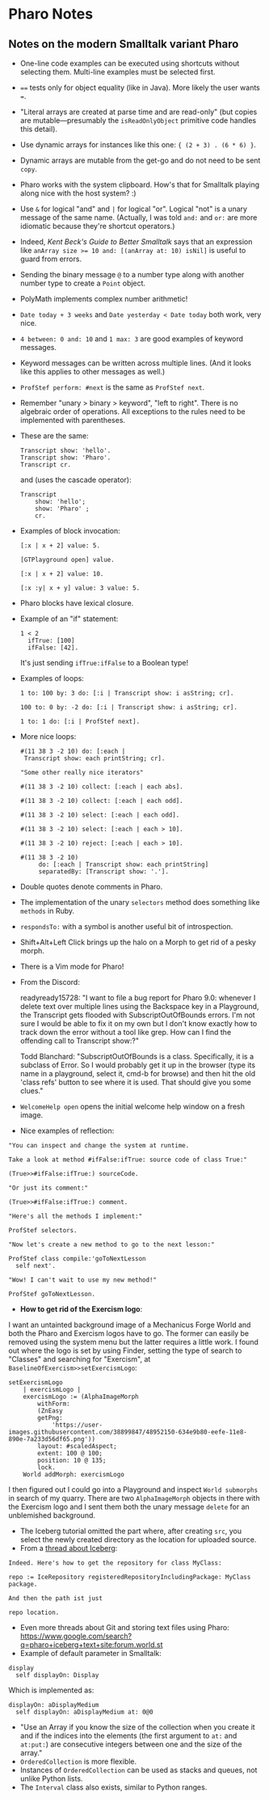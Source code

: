 # Pharo Notes
## Notes on the modern Smalltalk variant Pharo

* One-line code examples can be executed using shortcuts without selecting
  them. Multi-line examples must be selected first.
* `==` tests only for object equality (like in Java). More likely the user
  wants `=`.
* "Literal arrays are created at parse time and are read-only" (but copies are
  mutable—presumably the `isReadOnlyObject` primitive code handles this detail).
* Use dynamic arrays for instances like this one: `{ (2 + 3) . (6 * 6) }`.
* Dynamic arrays are mutable from the get-go and do not need to be sent
  `copy`.
* Pharo works with the system clipboard. How's that for Smalltalk playing
  along nice with the host system? :)
* Use `&` for logical "and" and `|` for logical "or". Logical "not" is a unary
  message of the same name. (Actually, I was told `and:` and `or:` are more
  idiomatic because they're shortcut operators.)
* Indeed, _Kent Beck's Guide to Better Smalltalk_ says that an expression
like `anArray size >= 10 and: [(anArray at: 10) isNil]` is useful to guard
from errors.
* Sending the binary message `@` to a number type along with another number
  type to create a `Point` object.
* PolyMath implements complex number arithmetic!
* `Date today + 3 weeks` and `Date yesterday < Date today` both work, very
  nice.
* `4 between: 0 and: 10` and `1 max: 3` are good examples of keyword messages.
* Keyword messages can be written across multiple lines. (And it looks like
  this applies to other messages as well.)
* `ProfStef perform: #next` is the same as `ProfStef next`.
* Remember "unary > binary > keyword", "left to right". There is no algebraic
  order of operations. All exceptions to the rules need to be implemented with
  parentheses.
* These are the same:

    ```smalltalk
    Transcript show: 'hello'.
    Transcript show: 'Pharo'.
    Transcript cr.
    ```
    
    and (uses the cascade operator):

    ```smalltalk
    Transcript 
	    show: 'hello';
	    show: 'Pharo' ;
	    cr.
    ```
* Examples of block invocation:

    ```smalltalk
    [:x | x + 2] value: 5.

    [GTPlayground open] value.

    [:x | x + 2] value: 10.

    [:x :y| x + y] value: 3 value: 5.
    ```
* Pharo blocks have lexical closure.
* Example of an "if" statement:

    ```smalltalk
    1 < 2
      ifTrue: [100]
      ifFalse: [42].
    ```

    It's just sending `ifTrue:ifFalse` to a Boolean type!
* Examples of loops:

    ```smalltalk
    1 to: 100 by: 3 do: [:i | Transcript show: i asString; cr].
    
    100 to: 0 by: -2 do: [:i | Transcript show: i asString; cr].
    
    1 to: 1 do: [:i | ProfStef next].
    ```
* More nice loops:

    ```smalltalk
    #(11 38 3 -2 10) do: [:each |
     Transcript show: each printString; cr].

    "Some other really nice iterators"
    
    #(11 38 3 -2 10) collect: [:each | each abs].
    
    #(11 38 3 -2 10) collect: [:each | each odd].
    
    #(11 38 3 -2 10) select: [:each | each odd].
    
    #(11 38 3 -2 10) select: [:each | each > 10].
    
    #(11 38 3 -2 10) reject: [:each | each > 10].
    
    #(11 38 3 -2 10) 
         do: [:each | Transcript show: each printString]
         separatedBy: [Transcript show: '.'].
    ```
* Double quotes denote comments in Pharo.
* The implementation of the unary `selectors` method does something like
  `methods` in Ruby.
* `respondsTo:` with a symbol is another useful bit of introspection.
* Shift+Alt+Left Click brings up the halo on a Morph to get rid of a pesky morph.
* There is a Vim mode for Pharo!
* From the Discord:

  readyready15728: "I want to file a bug report for Pharo 9.0: whenever I delete text over multiple lines using the Backspace key in a Playground, the Transcript gets flooded with SubscriptOutOfBounds errors. I'm not sure I would be able to fix it on my own but I don't know exactly how to track down the error without a tool like grep. How can I find the offending call to Transcript show:?"

  Todd Blanchard: "SubscriptOutOfBounds is a class.  Specifically, it is a subclass of Error.  So I would probably get it up in the browser (type its name in a playground, select it, cmd-b for browse) and then hit the old 'class refs' button to see where it is used.  That should give you some clues."
* `WelcomeHelp open` opens the initial welcome help window on a fresh image.
* Nice examples of reflection:

```smalltalk
"You can inspect and change the system at runtime.

Take a look at method #ifFalse:ifTrue: source code of class True:"

(True>>#ifFalse:ifTrue:) sourceCode.

"Or just its comment:"

(True>>#ifFalse:ifTrue:) comment.

"Here's all the methods I implement:"

ProfStef selectors.

"Now let's create a new method to go to the next lesson:"

ProfStef class compile:'goToNextLesson
  self next'.

"Wow! I can't wait to use my new method!"

ProfStef goToNextLesson.
```
* **How to get rid of the Exercism logo**:

I want an untainted background image of a Mechanicus Forge World and both the
Pharo and Exercism logos have to go. The former can easily be removed using
the system menu but the latter requires a little work. I found out where the
logo is set by using Finder, setting the type of search to "Classes" and
searching for "Exercism", at `BaselineOfExercism>>setExercismLogo`:

```smalltalk
setExercismLogo
	| exercismLogo |
	exercismLogo := (AlphaImageMorph
		withForm:
		(ZnEasy
		getPng:
			'https://user-images.githubusercontent.com/38899847/48952150-634e9b80-eefe-11e8-890e-7a233d56df65.png'))
		layout: #scaledAspect;
		extent: 100 @ 100;
		position: 10 @ 135;
		lock.
	World addMorph: exercismLogo
```

I then figured out I could go into a Playground and inspect `World submorphs`
in search of my quarry. There are two `AlphaImageMorph` objects in there with
the Exercism logo and I sent them both the unary message `delete` for an
unblemished background.
* The Iceberg tutorial omitted the part where, after creating `src`, you
select the newly created directory as the location for uploaded source.
* From a [thread about Iceberg](http://forum.world.st/Iceberg-for-files-other-than-code-td5097973.html):

```
Indeed. Here's how to get the repository for class MyClass:

repo := IceRepository registeredRepositoryIncludingPackage: MyClass package.

And then the path ist just

repo location.
```
* Even more threads about Git and storing text files using Pharo: https://www.google.com/search?q=pharo+iceberg+text+site:forum.world.st
* Example of default parameter in Smalltalk:

```smalltalk
display
  self displayOn: Display
```

Which is implemented as:

```smalltalk
displayOn: aDisplayMedium
  self displayOn: aDisplayMedium at: 0@0
```  
* "Use an Array if you know the size of the collection when you create it and
if the indices into the elements (the first argument to `at:` and `at:put:`)
are consecutive integers between one and the size of the array."
* `OrderedCollection` is more flexible.
* Instances of `OrderedCollection` can be used as stacks and queues, not
unlike Python lists.
* The `Interval` class also exists, similar to Python ranges.
